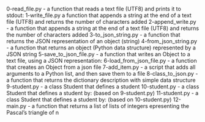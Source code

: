 0-read_file.py - a function that reads a text file (UTF8) and prints it to stdout:
1-write_file.py a function that appends a string at the end of a text file (UTF8) and returns the number of characters added
2-append_write.py - a function that appends a string at the end of a text file (UTF8) and returns the number of characters added
3-to_json_string.py - a function that returns the JSON representation of an object (string)
4-from_json_string.py - a function that returns an object (Python data structure) represented by a JSON string
5-save_to_json_file.py - a function that writes an Object to a text file, using a JSON representation:
6-load_from_json_file.py - a function that creates an Object from a json file
7-add_item.py - a script that adds all arguments to a Python list, and then save them to a file
8-class_to_json.py - a function that returns the dictionary description with simple data structure
9-student.py - a class Student that defines a student
10-student.py - a class Student that defines a student by: (based on 9-student.py)
11-student.py - a class Student that defines a student by: (based on 10-student.py)
12-main.py - a function that returns a list of lists of integers epresenting the Pascal’s triangle of n
